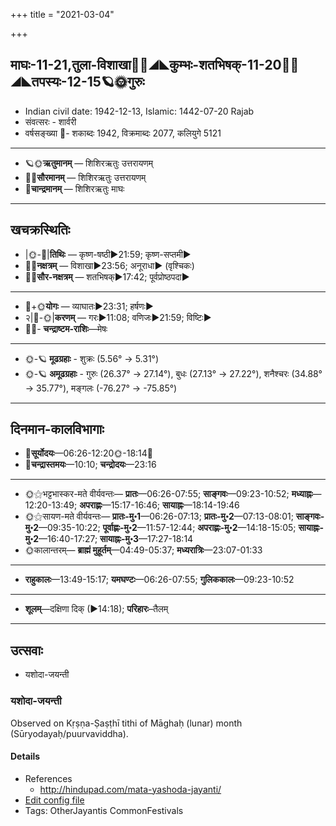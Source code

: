 +++
title = "2021-03-04"

+++
## माघः-11-21,तुला-विशाखा🌛🌌◢◣कुम्भः-शतभिषक्-11-20🌌🌞◢◣तपस्यः-12-15🪐🌞गुरुः
- Indian civil date: 1942-12-13, Islamic: 1442-07-20 Rajab
- संवत्सरः - शार्वरी
- वर्षसङ्ख्या 🌛- शकाब्दः 1942, विक्रमाब्दः 2077, कलियुगे 5121
___________________
- 🪐🌞**ऋतुमानम्** — शिशिरऋतुः उत्तरायणम्
- 🌌🌞**सौरमानम्** — शिशिरऋतुः उत्तरायणम्
- 🌛**चान्द्रमानम्** — शिशिरऋतुः माघः
___________________


## खचक्रस्थितिः
- |🌞-🌛|**तिथिः** — कृष्ण-षष्ठी►21:59; कृष्ण-सप्तमी►  
- 🌌🌛**नक्षत्रम्** — विशाखा►23:56; अनूराधा► (वृश्चिकः)  
- 🌌🌞**सौर-नक्षत्रम्** — शतभिषक्►17:42; पूर्वप्रोष्ठपदा►  
___________________
- 🌛+🌞**योगः** — व्याघातः►23:31; हर्षणः►  
- २|🌛-🌞|**करणम्** — गरः►11:08; वणिजः►21:59; विष्टिः►  
- 🌌🌛- **चन्द्राष्टम-राशिः**—मेषः  
___________________
- 🌞-🪐 **मूढग्रहाः** - शुक्रः (5.56° → 5.31°)
- 🌞-🪐 **अमूढग्रहाः** - गुरुः (26.37° → 27.14°), बुधः (27.13° → 27.22°), शनैश्चरः (34.88° → 35.77°), मङ्गलः (-76.27° → -75.85°)
___________________


## दिनमान-कालविभागाः
- 🌅**सूर्योदयः**—06:26-12:20🌞️-18:14🌇  
- 🌛**चन्द्रास्तमयः**—10:10; **चन्द्रोदयः**—23:16  
___________________
- 🌞⚝भट्टभास्कर-मते वीर्यवन्तः— **प्रातः**—06:26-07:55; **साङ्गवः**—09:23-10:52; **मध्याह्नः**—12:20-13:49; **अपराह्णः**—15:17-16:46; **सायाह्नः**—18:14-19:46  
- 🌞⚝सायण-मते वीर्यवन्तः— **प्रातः-मु॰1**—06:26-07:13; **प्रातः-मु॰2**—07:13-08:01; **साङ्गवः-मु॰2**—09:35-10:22; **पूर्वाह्णः-मु॰2**—11:57-12:44; **अपराह्णः-मु॰2**—14:18-15:05; **सायाह्नः-मु॰2**—16:40-17:27; **सायाह्नः-मु॰3**—17:27-18:14  
- 🌞कालान्तरम्— **ब्राह्मं मुहूर्तम्**—04:49-05:37; **मध्यरात्रिः**—23:07-01:33  
___________________
- **राहुकालः**—13:49-15:17; **यमघण्टः**—06:26-07:55; **गुलिककालः**—09:23-10:52  
___________________
- **शूलम्**—दक्षिणा दिक् (►14:18); **परिहारः**–तैलम्  
___________________

## उत्सवाः
- यशोदा-जयन्ती
### यशोदा-जयन्ती

Observed on Kṛṣṇa-Ṣaṣṭhī tithi of Māghaḥ (lunar) month (Sūryodayaḥ/puurvaviddha). 

#### Details
- References
  - http://hindupad.com/mata-yashoda-jayanti/
- [Edit config file](https://github.com/jyotisham/adyatithi/tree/master/devatA/vaiShNava/lunar_month/tithi/11/21/yazOdA~jayantI.toml)
- Tags: OtherJayantis CommonFestivals


